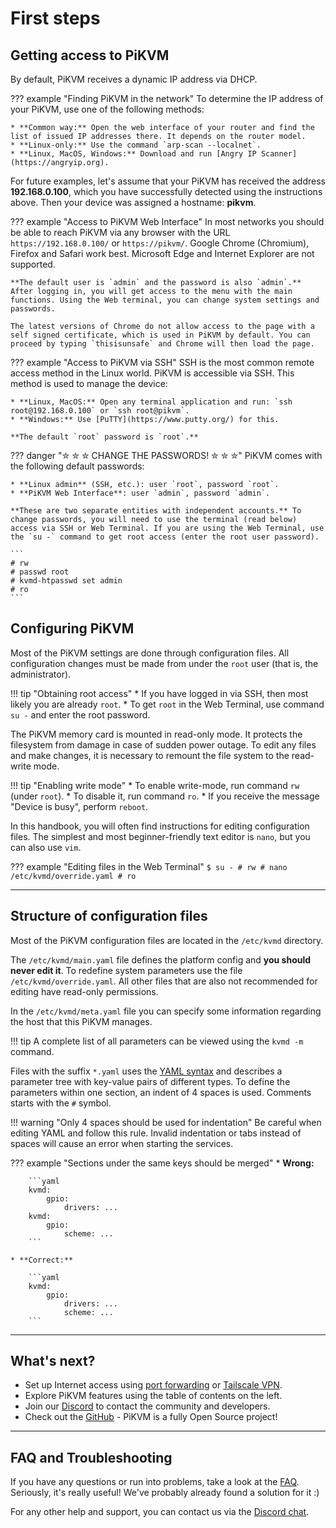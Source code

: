 # First steps

## Getting access to PiKVM

By default, PiKVM receives a dynamic IP address via DHCP.

??? example "Finding PiKVM in the network"
    To determine the IP address of your PiKVM, use one of the following methods:

    * **Common way:** Open the web interface of your router and find the list of issued IP addresses there. It depends on the router model.
    * **Linux-only:** Use the command `arp-scan --localnet`.
    * **Linux, MacOS, Windows:** Download and run [Angry IP Scanner](https://angryip.org).

For future examples, let's assume that your PiKVM has received the address **192.168.0.100**, which you have successfully detected using the instructions above. Then your device was assigned a hostname: **pikvm**.

??? example "Access to PiKVM Web Interface"
    In most networks you should be able to reach PiKVM via any browser with the URL `https://192.168.0.100/` or `https://pikvm/`. Google Chrome (Chromium), Firefox and Safari work best. Microsoft Edge and Internet Explorer are not supported.

    **The default user is `admin` and the password is also `admin`.** After logging in, you will get access to the menu with the main functions. Using the Web terminal, you can change system settings and passwords.

    The latest versions of Chrome do not allow access to the page with a self signed certificate, which is used in PiKVM by default. You can proceed by typing `thisisunsafe` and Chrome will then load the page.

??? example "Access to PiKVM via SSH"
    SSH is the most common remote access method in the Linux world. PiKVM is accessible via SSH. This method is used to manage the device:

    * **Linux, MacOS:** Open any terminal application and run: `ssh root@192.168.0.100` or `ssh root@pikvm`.
    * **Windows:** Use [PuTTY](https://www.putty.org/) for this.

    **The default `root` password is `root`.**

??? danger "✮ ✮ ✮ CHANGE THE PASSWORDS! ✮ ✮ ✮"
    PiKVM comes with the following default passwords:

    * **Linux admin** (SSH, etc.): user `root`, password `root`.
    * **PiKVM Web Interface**: user `admin`, password `admin`.

    **These are two separate entities with independent accounts.** To change passwords, you will need to use the terminal (read below) access via SSH or Web Terminal. If you are using the Web Terminal, use the `su -` command to get root access (enter the root user password).

    ```
    # rw
    # passwd root
    # kvmd-htpasswd set admin
    # ro
    ```


## Configuring PiKVM

Most of the PiKVM settings are done through configuration files. All configuration changes must be made from under the `root` user (that is, the administrator).

!!! tip "Obtaining root access"
    * If you have logged in via SSH, then most likely you are already `root`.
    * To get `root` in the Web Terminal, use command `su -` and enter the root password.

The PiKVM memory card is mounted in read-only mode. It protects the filesystem from damage in case of sudden power outage. To edit any files and make changes, it is necessary to remount the file system to the read-write mode.

!!! tip "Enabling write mode"
    * To enable write-mode, run command `rw` (under `root`).
    * To disable it, run command `ro`.
    * If you receive the message "Device is busy", perform `reboot`.

In this handbook, you will often find instructions for editing configuration files. The simplest and most beginner-friendly text editor is `nano`, but you can also use `vim`.

??? example "Editing files in the Web Terminal"
    ```
    $ su -
    # rw
    # nano /etc/kvmd/override.yaml
    # ro
    ```

-----
## Structure of configuration files

Most of the PiKVM configuration files are located in the `/etc/kvmd` directory.

The `/etc/kvmd/main.yaml` file defines the platform config and **you should never edit it**. To redefine system parameters use the file `/etc/kvmd/override.yaml`. All other files that are also not recommended for editing have read-only permissions.

In the `/etc/kvmd/meta.yaml` file you can specify some information regarding the host that this PiKVM manages.

!!! tip
    A complete list of all parameters can be viewed using the `kvmd -m` command.

Files with the suffix `*.yaml` uses the [YAML syntax](https://docs.ansible.com/ansible/latest/reference_appendices/YAMLSyntax.html)
and describes a parameter tree with key-value pairs of different types.
To define the parameters within one section, an indent of 4 spaces is used.
Comments starts with the `#` symbol.

!!! warning "Only 4 spaces should be used for indentation"
    Be careful when editing YAML and follow this rule.
    Invalid indentation or tabs instead of spaces will cause an error when starting the services.

??? example "Sections under the same keys should be merged"
    * **Wrong:**

        ```yaml
        kvmd:
            gpio:
                drivers: ...
        kvmd:
            gpio:
                scheme: ...
        ```

    * **Correct:**

        ```yaml
        kvmd:
            gpio:
                drivers: ...
                scheme: ...
        ```


-----
## What's next?
* Set up Internet access using [port forwarding](port_forwarding.md) or [Tailscale VPN](tailscale.md).
* Explore PiKVM features using the table of contents on the left.
* Join our [Discord](https://discord.gg/bpmXfz5) to contact the community and developers.
* Check out the [GitHub](https://github.com/pikvm) - PiKVM is a fully Open Source project!


-----
## FAQ and Troubleshooting
If you have any questions or run into problems, take a look at the [FAQ](faq.md).
Seriously, it's really useful! We've probably already found a solution for it :)

For any other help and support, you can contact us via the [Discord chat](https://discord.gg/bpmXfz5).
